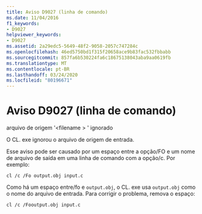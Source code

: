 ```yaml
---
title: Aviso D9027 (linha de comando)
ms.date: 11/04/2016
f1_keywords:
- D9027
helpviewer_keywords:
- D9027
ms.assetid: 2a29edc5-5649-48f2-9058-2057c747284c
ms.openlocfilehash: 46ed5750bd1f315f20658ace9b83fac532fbbabb
ms.sourcegitcommit: 857fa6b530224fa6c18675138043aba9aa0619fb
ms.translationtype: MT
ms.contentlocale: pt-BR
ms.lasthandoff: 03/24/2020
ms.locfileid: "80196671"
---
```

# <a name="command-line-warning-d9027"></a>Aviso D9027 (linha de comando)

arquivo de origem '\<filename > ' ignorado

O CL. exe ignorou o arquivo de origem de entrada.

Esse aviso pode ser causado por um espaço entre a opção/FO e um nome de arquivo de saída em uma linha de comando com a opção/c. Por exemplo:

```
cl /c /Fo output.obj input.c
```

Como há um espaço entre/fo e `output.obj`, o CL. exe usa `output.obj` como o nome do arquivo de entrada. Para corrigir o problema, remova o espaço:

```
cl /c /Fooutput.obj input.c
```
